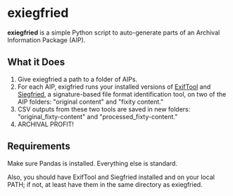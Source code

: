 # exiegfried

**exiegfried** is a simple Python script to auto-generate parts of an Archival Information Package (AIP).

## What it Does
1. Give exiegfried a path to a folder of AIPs.
2. For each AIP, exigfried runs your installed versions of [ExifTool](https://www.sno.phy.queensu.ca/~phil/exiftool/) and [Siegfried](https://www.itforarchivists.com/siegfried/), a signature-based file format identification tool, on two of the AIP folders: "original content" and "fixity content."
3. CSV outputs from these two tools are saved in new folders: "original_fixty-content" and "processed_fixty-content."
4. ARCHIVAL PROFIT!

## Requirements
Make sure Pandas is installed. Everything else is standard.

Also, you should have ExifTool and Siegfried installed and on your local PATH; if not, at least have them in the same directory as exiegfried.
